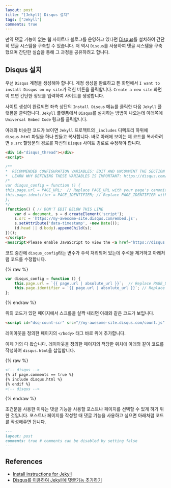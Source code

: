 ```yaml
---
layout: post
title: "[Jekyll] Disqus 설치"
tags: ["Jekyll"]
comments: true
---
```


만약 댓글 기능이 없는 웹 사이트나 블로그를 운영하고 있다면 [Disqus](https://disqus.com/)를 설치하여 간단히 댓글 시스템을 구축할 수 있습니다. 저 역시 `Disqus`를 사용하여 댓글 시스템을 구축했으며 간단한 실습을 통해 그 과정을 공유하려고 합니다.

## Disqus 설치

우선 `Disqus` 계정을 생성해야 합니다. 계정 생성을 완료하고 뜬 화면에서 `I want to install Disqus on my site`가 적힌 버튼을 클릭합니다. `Create a new site` 화면이 뜨면 간단한 정보를 입력하여 사이트를 생성합니다.

사이트 생성이 완료되면 좌측 상단의 `Install Disqus` 메뉴를 클릭한 다음 `Jekyll` 플랫폼을 클릭합니다. `Jekyll` 플랫폼에서 `Disqus`를 설치하는 방법이 나오는데 아래쪽에 `Universal Embed Code` 링크를 클릭합니다.

아래와 비슷한 코드가 보이면 `Jekyll` 프로젝트의 `_includes` 디렉토리 하위에 `disqus.html` 파일을 하나 만들고 복사합니다. 바로 아래에 보이는 제 코드를 복사하려면 `s.src` 할당문의 경로를 자신의 `Disqus` 사이트 경로로 수정해야 합니다.

```html
<div id="disqus_thread"></div>
<script>

/**
*  RECOMMENDED CONFIGURATION VARIABLES: EDIT AND UNCOMMENT THE SECTION BELOW TO INSERT DYNAMIC VALUES FROM YOUR PLATFORM OR CMS.
*  LEARN WHY DEFINING THESE VARIABLES IS IMPORTANT: https://disqus.com/admin/universalcode/#configuration-variables*/
/*
var disqus_config = function () {
this.page.url = PAGE_URL;  // Replace PAGE_URL with your page's canonical URL variable
this.page.identifier = PAGE_IDENTIFIER; // Replace PAGE_IDENTIFIER with your page's unique identifier variable
};
*/
(function() { // DON'T EDIT BELOW THIS LINE
    var d = document, s = d.createElement('script');
    s.src = 'https://my-awesome-site.disqus.com/embed.js';
    s.setAttribute('data-timestamp', +new Date());
    (d.head || d.body).appendChild(s);
})();
</script>
<noscript>Please enable JavaScript to view the <a href="https://disqus.com/?ref_noscript">comments powered by Disqus.</a></noscript>
```

코드 중간에 `disqus_config`라는 변수가 주석 처리되어 있는데 주석을 제거하고 아래처럼 코드를 수정합니다.

{% raw %}
```js
var disqus_config = function () {
    this.page.url = `{{ page.url | absolute_url }}`;  // Replace PAGE_URL with your page's canonical URL variable
    this.page.identifier = `{{ page.url | absolute_url }}`; // Replace PAGE_IDENTIFIER with your page's unique identifier variable
};
```
{% endraw %}

위의 코드가 있던 페이지에서 스크롤을 살짝 내리면 아래와 같은 코드가 보입니다.

```html
<script id="dsq-count-scr" src="//my-awesome-site.disqus.com/count.js" async></script>
```

레이아웃을 정의한 페이지의 `</body>` 태그 바로 위에 추가합니다.

이제 거의 다 왔습니다. 레이아웃을 정의한 페이지의 적당한 위치에 아래와 같이 코드를 작성하여 `disqus.html`을 삽입합니다.

{% raw %}
```html
<!-- disqus -->
{% if page.comments == true %}
{% include disqus.html %}
{% endif %}
<!-- disqus -->
```
{% endraw %}

조건문을 사용한 이유는 댓글 기능을 사용할 포스트나 페이지를 선택할 수 있게 하기 위한 것입니다. 포스트나 페이지를 작성할 때 댓글 기능을 사용하고 싶으면 아래처럼 코드를 작성해주면 됩니다.

```markdown
---
layout: post
comments: true # comments can be disabled by setting false
---
```

## References

- [Install instructions for Jekyll](https://disqus.com/admin/install/platforms/jekyll/)
- [Disqus를 이용하여 Jekyll에 댓글기능 추가하기](https://17billion.github.io/jekyll/disqus/reply/2017/06/01/jekyll_disqus.html)
